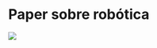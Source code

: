 <html>
  <body>
    <h1>Paper sobre robótica</h1>
    <img src="visualization.png">
  </doby>
</html>
